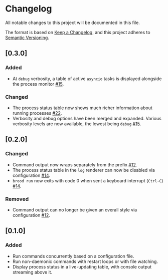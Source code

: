 # Changelog

All notable changes to this project will be documented in this file.

The format is based on [Keep a Changelog](https://keepachangelog.com/en/1.0.0/),
and this project adheres to [Semantic Versioning](https://semver.org/spec/v2.0.0.html).


## [0.3.0]

### Added

- At `debug` verbosity, a table of active `asyncio` tasks is displayed alongside the process monitor [#15](https://github.com/JoshKarpel/brood/pull/15).

### Changed

- The process status table now shows much richer information about running processes [#22](https://github.com/JoshKarpel/brood/pull/22).
- Verbosity and debug options have been merged and expanded. Various verbosity levels are now available, the lowest being `debug` [#15](https://github.com/JoshKarpel/brood/pull/15).


## [0.2.0]

### Changed

- Command output now wraps separately from the prefix [#12](https://github.com/JoshKarpel/brood/pull/12).
- The process status table in the `log` renderer can now be disabled via configuration [#14](https://github.com/JoshKarpel/brood/pull/14).
- `brood run` now exits with code 0 when sent a keyboard interrupt (`Ctrl-C`) [#14](https://github.com/JoshKarpel/brood/pull/14).

### Removed

- Command output can no longer be given an overall style via configuration [#12](https://github.com/JoshKarpel/brood/pull/12).


## [0.1.0]

### Added

- Run commands concurrently based on a configuration file.
- Run non-daemonic commands with restart loops or with file watching.
- Display process status in a live-updating table, with console output streaming above it.

